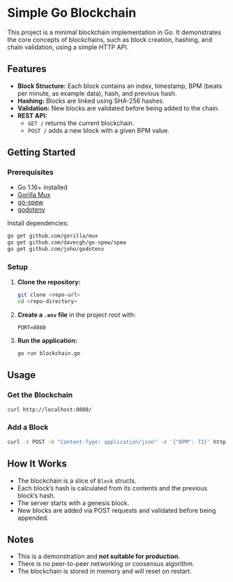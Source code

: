 # Simple Go Blockchain

This project is a minimal blockchain implementation in Go. It demonstrates the core concepts of blockchains, such as block creation, hashing, and chain validation, using a simple HTTP API.

## Features

- **Block Structure:** Each block contains an index, timestamp, BPM (beats per minute, as example data), hash, and previous hash.
- **Hashing:** Blocks are linked using SHA-256 hashes.
- **Validation:** New blocks are validated before being added to the chain.
- **REST API:** 
  - `GET /` returns the current blockchain.
  - `POST /` adds a new block with a given BPM value.

## Getting Started

### Prerequisites

- Go 1.16+ installed
- [Gorilla Mux](https://github.com/gorilla/mux)
- [go-spew](https://github.com/davecgh/go-spew)
- [godotenv](https://github.com/joho/godotenv)

Install dependencies:
```sh
go get github.com/gorilla/mux
go get github.com/davecgh/go-spew/spew
go get github.com/joho/godotenv
```

### Setup

1. **Clone the repository:**
   ```sh
   git clone <repo-url>
   cd <repo-directory>
   ```

2. **Create a `.env` file** in the project root with:
   ```
   PORT=8080
   ```

3. **Run the application:**
   ```sh
   go run blockchain.go
   ```

## Usage

### Get the Blockchain

```sh
curl http://localhost:8080/
```

### Add a Block

```sh
curl -X POST -H "Content-Type: application/json" -d '{"BPM": 72}' http://localhost:8080/
```

## How It Works

- The blockchain is a slice of `Block` structs.
- Each block’s hash is calculated from its contents and the previous block’s hash.
- The server starts with a genesis block.
- New blocks are added via POST requests and validated before being appended.

## Notes

- This is a demonstration and **not suitable for production**.
- There is no peer-to-peer networking or consensus algorithm.
- The blockchain is stored in memory and will reset on restart.
